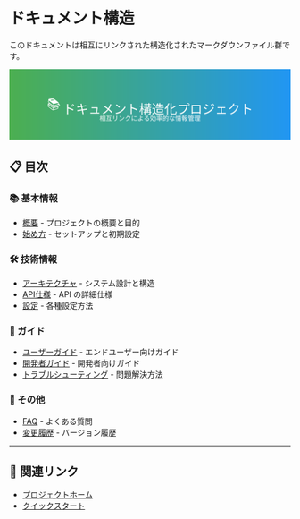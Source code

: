 # ドキュメント構造

このドキュメントは相互にリンクされた構造化されたマークダウンファイル群です。

![メインイメージ](../images/main-header.svg)

## 📋 目次

### 📚 基本情報
- [概要](./overview.md) - プロジェクトの概要と目的
- [始め方](./getting-started.md) - セットアップと初期設定

### 🛠️ 技術情報
- [アーキテクチャ](./architecture.md) - システム設計と構造
- [API仕様](./api-reference.md) - API の詳細仕様
- [設定](./configuration.md) - 各種設定方法

### 📖 ガイド
- [ユーザーガイド](./user-guide.md) - エンドユーザー向けガイド
- [開発者ガイド](./developer-guide.md) - 開発者向けガイド
- [トラブルシューティング](./troubleshooting.md) - 問題解決方法

### 📝 その他
- [FAQ](./faq.md) - よくある質問
- [変更履歴](./changelog.md) - バージョン履歴

---

## 🔗 関連リンク
- [プロジェクトホーム](./overview.md)
- [クイックスタート](./getting-started.md)
